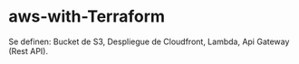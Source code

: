 # aws-with-Terraform
Se definen:
	Bucket de S3,
	Despliegue de Cloudfront,
	Lambda,
	Api Gateway (Rest API).
